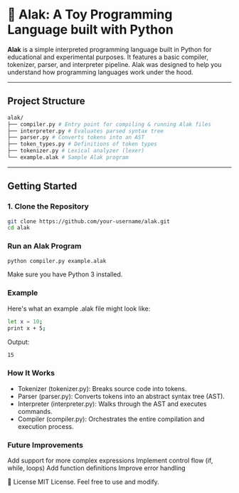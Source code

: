 # 🧪 Alak: A Toy Programming Language built with Python

**Alak** is a simple interpreted programming language built in Python for educational and experimental purposes. It features a basic compiler, tokenizer, parser, and interpreter pipeline. Alak was designed to help you understand how programming languages work under the hood.

---

## Project Structure
```bash
alak/
├── compiler.py # Entry point for compiling & running Alak files
├── interpreter.py # Evaluates parsed syntax tree
├── parser.py # Converts tokens into an AST
├── token_types.py # Definitions of token types
├── tokenizer.py # Lexical analyzer (lexer)
└── example.alak # Sample Alak program
```

---

## Getting Started

### 1. Clone the Repository

```bash
git clone https://github.com/your-username/alak.git
cd alak
```

### Run an Alak Program
```bash
python compiler.py example.alak
```
Make sure you have Python 3 installed.

### Example
Here's what an example .alak file might look like:
```bash
let x = 10;
print x + 5;
```

Output:
```bash
15
```

### How It Works
* Tokenizer (tokenizer.py): Breaks source code into tokens.
* Parser (parser.py): Converts tokens into an abstract syntax tree (AST).
* Interpreter (interpreter.py): Walks through the AST and executes commands.
* Compiler (compiler.py): Orchestrates the entire compilation and execution process.

### Future Improvements
Add support for more complex expressions
Implement control flow (if, while, loops)
Add function definitions
Improve error handling

📜 License
MIT License. Feel free to use and modify.
